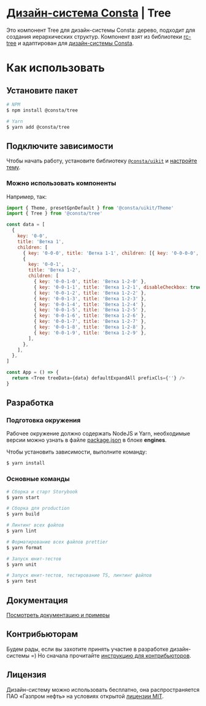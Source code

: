 # [Дизайн-система Consta](http://consta.gazprom-neft.ru/) | Tree

Это компонент Tree для дизайн-системы Consta: дерево, подходит для создания иерархических структур. Компонент взят из библиотеки [rc-tree](https://github.com/react-component/tree) и адаптирован для [дизайн-системы Consta](https://consta.gazprom-neft.ru/).

# Как использовать

## Установите пакет

```sh
# NPM
$ npm install @consta/tree

# Yarn
$ yarn add @consta/tree
```

## Подключите зависимости

Чтобы начать работу, установите библиотеку [`@consta/uikit`](https://www.npmjs.com/package/@consta/uikit) и [настройте тему](https://consta-uikit.vercel.app/?path=/docs/components-theme--playground).

### Можно использовать компоненты

Например, так:

```js
import { Theme, presetGpnDefault } from '@consta/uikit/Theme'
import { Tree } from '@consta/tree'

const data = [
  {
    key: '0-0',
    title: 'Ветка 1',
    children: [
      { key: '0-0-0', title: 'Ветка 1-1', children: [{ key: '0-0-0-0', title: 'Ветка 1-1-0' }] },
      {
        key: '0-0-1',
        title: 'Ветка 1-2',
        children: [
          { key: '0-0-1-0', title: 'Ветка 1-2-0' },
          { key: '0-0-1-1', title: 'Ветка 1-2-1', disableCheckbox: true },
          { key: '0-0-1-2', title: 'Ветка 1-2-2' },
          { key: '0-0-1-3', title: 'Ветка 1-2-3' },
          { key: '0-0-1-4', title: 'Ветка 1-2-4' },
          { key: '0-0-1-5', title: 'Ветка 1-2-5' },
          { key: '0-0-1-6', title: 'Ветка 1-2-6' },
          { key: '0-0-1-7', title: 'Ветка 1-2-7' },
          { key: '0-0-1-8', title: 'Ветка 1-2-8' },
          { key: '0-0-1-9', title: 'Ветка 1-2-9' },
        ],
      },
    ],
  },
]

const App = () => {
  return <Tree treeData={data} defaultExpandAll prefixCls={''} />
}
```

## Разработка

### Подготовка окружения

Рабочее окружение должно содержать NodeJS и Yarn, необходимые версии можно узнать в файле [package.json](./package.json) в блоке **engines**.

Чтобы установить зависимости, выполните команду:

```sh
$ yarn install
```

### Основные команды

```sh
# Сборка и старт Storybook
$ yarn start

# Сборка для production
$ yarn build

# Линтинг всех файлов
$ yarn lint

# Форматирование всех файлов prettier
$ yarn format

# Запуск юнит-тестов
$ yarn unit

# Запуск юнит-тестов, тестирование TS, линтинг файлов
$ yarn test
```

## Документация

[Посмотреть документацию и примеры](https://consta-tree.vercel.app/)

## Контрибьюторам

Будем рады, если вы захотите принять участие в разработке дизайн-системы =) Но сначала прочитайте [инструкцию для контрибьюторов](https://consta-uikit.vercel.app/?path=/docs/common-develop-contributors--page).

## Лицензия

Дизайн-систему можно использовать бесплатно, она распространяется ПАО «Газпром нефть» на условиях открытой [лицензии MIT](https://consta.gazprom-neft.ru/static/licence_mit.pdf).
